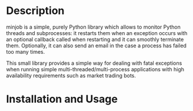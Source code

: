 # Description

minjob is a simple, purely Python library which allows to monitor Python threads and subprocesses: it restarts them when an exception occurs with an optional
callback called when restarting and it can smoothly terminate them. Optionally, it can also send an email in the case a process has failed too many times.

This small library provides a simple way for dealing with fatal exceptions when running simple multi-threaded/multi-process applications 
with high availability requirements such as market trading bots.

# Installation and Usage


